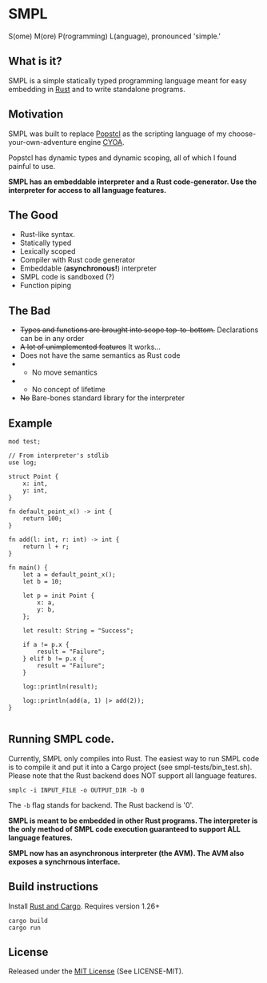 # SMPL
S(ome) M(ore) P(rogramming) L(anguage), pronounced 'simple.' 
## What is it?

SMPL is a simple statically typed programming language meant for easy embedding in [Rust](https://www.rust-lang.org/en-US/) and to write standalone programs.

## Motivation

SMPL was built to replace [Popstcl](https://gitlab.com/Random_Civvy/popstcl) as the scripting language of my choose-your-own-adventure engine [CYOA](https://gitlab.com/Random_Civvy/cyoa).

Popstcl has dynamic types and dynamic scoping, all of which I found painful to use.

**SMPL has an embeddable interpreter and a Rust code-generator. Use the interpreter for access to all language features.**

## The Good

* Rust-like syntax.
* Statically typed
* Lexically scoped
* Compiler with Rust code generator
* Embeddable (**asynchronous!**) interpreter
* SMPL code is sandboxed (?)
* Function piping

## The Bad
* ~~Types and functions are brought into scope top-to-bottom.~~ Declarations can be in any order
* ~~A lot of unimplemented features~~ It works...
* Does not have the same semantics as Rust code
* * No move semantics
* * No concept of lifetime
* ~~No~~ Bare-bones standard library for the interpreter

## Example

```
mod test;

// From interpreter's stdlib 
use log;

struct Point {
    x: int,
    y: int,
}

fn default_point_x() -> int {
    return 100;
}

fn add(l: int, r: int) -> int {
	return l + r;
}

fn main() {
    let a = default_point_x();
    let b = 10;
    
    let p = init Point {
        x: a,
        y: b,
    };
    
    let result: String = "Success";

    if a != p.x {
        result = "Failure";
    } elif b != p.x {
		result = "Failure";
	}

	log::println(result);

	log::println(add(a, 1) |> add(2));
}


```

## Running SMPL code.

Currently, SMPL only compiles into Rust. The easiest way to run SMPL code is to compile it and put it into a Cargo project (see smpl-tests/bin_test.sh). Please note that the Rust backend does NOT support all language features.

```
smplc -i INPUT_FILE -o OUTPUT_DIR -b 0
```

The `-b` flag stands for backend. The Rust backend is '0'.

**SMPL is meant to be embedded in other Rust programs. The interpreter is the only method of SMPL code execution guaranteed to support ALL language features.**

**SMPL now has an asynchronous interpreter (the AVM). The AVM also exposes a synchrnous interface.**

## Build instructions

Install [Rust and Cargo](https://www.rust-lang.org/en-US/). Requires version 1.26+

```
cargo build
cargo run
```

## License
Released under the [MIT License](https://opensource.org/licenses/MIT) (See LICENSE-MIT).
